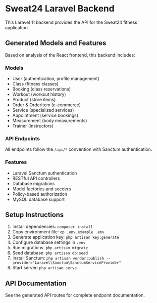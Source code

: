 # Sweat24 Laravel Backend

This Laravel 11 backend provides the API for the Sweat24 fitness application.

## Generated Models and Features

Based on analysis of the React frontend, this backend includes:

### Models
- User (authentication, profile management)
- Class (fitness classes)
- Booking (class reservations)
- Workout (workout history)
- Product (store items)
- Order & OrderItem (e-commerce)
- Service (specialized services)
- Appointment (service bookings)
- Measurement (body measurements)
- Trainer (instructors)

### API Endpoints
All endpoints follow the `/api/*` convention with Sanctum authentication.

### Features
- Laravel Sanctum authentication
- RESTful API controllers
- Database migrations
- Model factories and seeders
- Policy-based authorization
- MySQL database support

## Setup Instructions

1. Install dependencies: `composer install`
2. Copy environment file: `cp .env.example .env`
3. Generate application key: `php artisan key:generate`
4. Configure database settings in `.env`
5. Run migrations: `php artisan migrate`
6. Seed database: `php artisan db:seed`
7. Install Sanctum: `php artisan vendor:publish --provider="Laravel\Sanctum\SanctumServiceProvider"`
8. Start server: `php artisan serve`

## API Documentation

See the generated API routes for complete endpoint documentation.